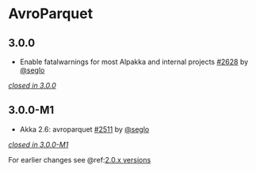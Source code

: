 # AvroParquet

## 3.0.0

- Enable fatalwarnings for most Alpakka and internal projects [#2628](https://github.com/akka/alpakka/issues/2628) by [@seglo](https://github.com/seglo)

[*closed in 3.0.0*](https://github.com/akka/alpakka/issues?q=is%3Aclosed+milestone%3A3.0.0+label%3Ap%3Aavroparquet)

## 3.0.0-M1

- Akka 2.6: avroparquet [#2511](https://github.com/akka/alpakka/issues/2511) by [@seglo](https://github.com/seglo)

[*closed in 3.0.0-M1*](https://github.com/akka/alpakka/issues?q=is%3Aclosed+milestone%3A3.0.0-M1+label%3Ap%3Aavroparquet)

For earlier changes see @ref:[2.0.x versions](../2.0.x/avroparquet.md)
